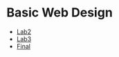 <h1>Basic Web Design</h1>

<ul>
    <li><a href="Lab2/index.html" target="blank">Lab2</a></li>
    <li><a href="Lab3/index.html" target="blank">Lab3</a></li>
    <li><a href="Final/index.html" target="blank">Final</a></li>
</ul>
